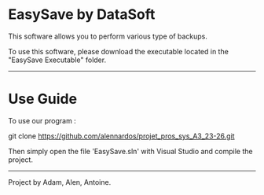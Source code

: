 # EasySave by DataSoft

This software allows you to perform various type of backups.

To use this software, please download the executable located in the "EasySave Executable" folder.

_______________________
# Use Guide

To use our program :

git clone https://github.com/alennardos/projet_pros_sys_A3_23-26.git

Then simply open the file 'EasySave.sln' with Visual Studio and compile the project.

_________________________
Project by Adam, Alen, Antoine.
